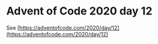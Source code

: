 # Advent of Code 2020 day 12

See [https://adventofcode.com/2020/day/12](https://adventofcode.com/2020/day/12)
